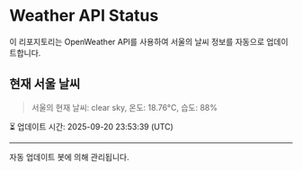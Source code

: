 
# Weather API Status

이 리포지토리는 OpenWeather API를 사용하여 서울의 날씨 정보를 자동으로 업데이트합니다.

## 현재 서울 날씨
> 서울의 현재 날씨: clear sky, 온도: 18.76°C, 습도: 88%

⏳ 업데이트 시간: 2025-09-20 23:53:39 (UTC)

---
자동 업데이트 봇에 의해 관리됩니다.
